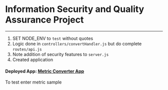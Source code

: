 # Information Security and Quality Assurance Project
------

1) SET NODE_ENV to `test` without quotes
2) Logic done in `controllers/convertHandler.js` but do complete `routes/api.js`
3) Note addition of security features to `server.js`
4) Created application

#### Deployed App: [Metric Converter App](https://emp-convert-project.herokuapp.com/)

To test enter metric sample 
